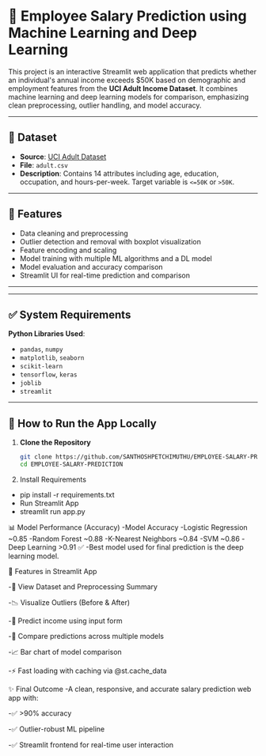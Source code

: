 # 💼 Employee Salary Prediction using Machine Learning and Deep Learning

This project is an interactive Streamlit web application that predicts whether an individual's annual income exceeds $50K based on demographic and employment features from the **UCI Adult Income Dataset**. It combines machine learning and deep learning models for comparison, emphasizing clean preprocessing, outlier handling, and model accuracy.

---

## 📁 Dataset

- **Source**: [UCI Adult Dataset](https://archive.ics.uci.edu/ml/datasets/adult)
- **File**: `adult.csv`
- **Description**: Contains 14 attributes including age, education, occupation, and hours-per-week. Target variable is `<=50K` or `>50K`.

---

## 🧠 Features

- Data cleaning and preprocessing
- Outlier detection and removal with boxplot visualization
- Feature encoding and scaling
- Model training with multiple ML algorithms and a DL model
- Model evaluation and accuracy comparison
- Streamlit UI for real-time prediction and comparison

---

---

## ✅ System Requirements

**Python Libraries Used**:

- `pandas`, `numpy`
- `matplotlib`, `seaborn`
- `scikit-learn`
- `tensorflow`, `keras`
- `joblib`
- `streamlit`

---

## 🚀 How to Run the App Locally

1. **Clone the Repository**
   ```bash
   git clone https://github.com/SANTHOSHPETCHIMUTHU/EMPLOYEE-SALARY-PREDICTION.git
   cd EMPLOYEE-SALARY-PREDICTION

2. Install Requirements
  -  pip install -r requirements.txt
  -  Run Streamlit App
  - streamlit run app.py
   
📊 Model Performance (Accuracy)
-Model	Accuracy
-Logistic Regression	~0.85
-Random Forest	~0.88
-K-Nearest Neighbors	~0.84
-SVM	~0.86
-Deep Learning	>0.91 ✅
-Best model used for final prediction is the deep learning model.


📌 Features in Streamlit App

-📂 View Dataset and Preprocessing Summary

-📉 Visualize Outliers (Before & After)

-🤖 Predict income using input form

-🔀 Compare predictions across multiple models

-📈 Bar chart of model comparison

-⚡ Fast loading with caching via @st.cache_data

✨ Final Outcome
-A clean, responsive, and accurate salary prediction web app with:

-✅ >90% accuracy

-✅ Outlier-robust ML pipeline

-✅ Streamlit frontend for real-time user interaction


